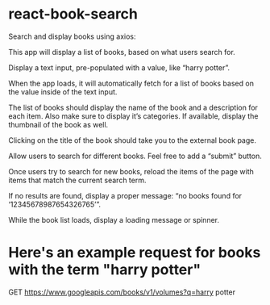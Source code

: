 # react-book-search
Search and display books using axios:

This app will display a list of books, based on what users search for.

Display a text input, pre-populated with a value, like “harry potter”.

When the app loads, it will automatically fetch for a list of books based on the value inside of the text input.

The list of books should display the name of the book and a description for each item. Also make sure to display it’s categories. If available, display the thumbnail of the book as well.

Clicking on the title of the book should take you to the external book page.

Allow users to search for different books. Feel free to add a “submit” button.

Once users try to search for new books, reload the items of the page with items that match the current search term.

If no results are found, display a proper message: “no books found for ‘12345678987654326765’”.

While the book list loads, display a loading message or spinner.

# Here's an example request for books with the term "harry potter"
GET https://www.googleapis.com/books/v1/volumes?q=harry potter
